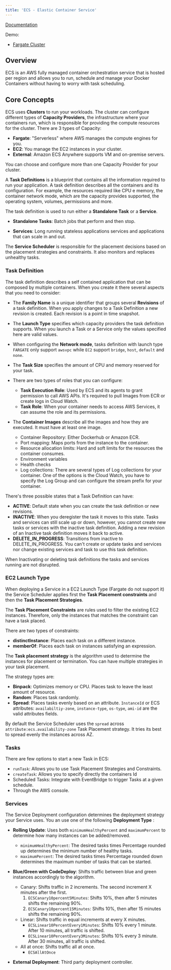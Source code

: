 ```yaml
---
title: 'ECS - Elastic Container Service'
---
```


[Documentation](https://docs.aws.amazon.com/ecs/index.html)

Demo:

- [Fargate Cluster](https://github.com/RRoggia/aws-workloads/tree/main/ecs/fargate)

## Overview

ECS is an AWS fully managed container orchestration service that is hosted per region and allows you to run, schedule and manage your Docker Containers without having to worry with task scheduling.

## Core Concepts

ECS uses **Clusters** to run your workloads. The cluster can configure different types of **Capacity Providers**, the infrastructure where your containers run, which is responsible for providing the compute resources for the cluster. There are 3 types of Capacity:

- **Fargate**: "Serverless" where AWS manages the compute engines for you.
- **EC2**: You manage the EC2 instances in your cluster.
- **External**: Amazon ECS Anywhere supports VM and on-premise servers.

You can choose and configure more than one Capacity Provider for your cluster.

A **Task Definitions** is a blueprint that contains all the information required to run your application. A task definition describes all the containers and its configuration. For example, the resources required like CPU e memory, the container network mode, which are the capacity provides supported, the operating system, volumes, permissions and more.

The task definition is used to run either a **Standalone Task** or a **Service**. 

- **Standalone Tasks**: Batch jobs that perform and then stop.

- **Services**: Long running stateless applications services and applications that can scale in and out.

The **Service Scheduler** is responsible for the placement decisions based on the placement strategies and constraints. It also monitors and replaces unhealthy tasks.

### Task Definition

The task definition describes a self contained application that can be composed by multiple containers. When you create it there several aspects that you need to consider: 

- The **Family Name** is a unique identifier that groups several **Revisions** of a task definition. When you apply changes to a Task Definition a new revision is created. Each revision is a point in time snapshot.
- The **Launch Type** specifies which capacity providers the task definition supports. When you launch a Task or a Service only the values specified here are valid values.
- When configuring the **Network mode**, tasks definition with launch type `FARGATE` only support `awsvpc` while `EC2` support `bridge`, `host`, `default`  and `none`.
- The **Task Size** specifies the amount of CPU and memory reserved for your task.
- There are two types of roles that you can configure:
  - **Task Execution Role**: Used by ECS and its agents to grant permission to call AWS APIs. It's required to pull Images from ECR or create logs in Cloud Watch.
  - **Task Role**: When your container needs to access AWS Services, it can assume the role and its permissions.

- The **Container Images** describe all the images and how they are executed. It must have at least one image.
  - Container Repository: Either Dockerhub or Amazon ECR.
  - Port mapping: Maps ports from the instance to the container.
  - Resource allocation limits: Hard and soft limits for the resources the container consumes.
  - Environment variables
  - Health checks
  - Log collections: There are several types of Log collections for your container. One of the options is the Cloud Watch, you have to specify the Log Group and can configure the stream prefix for your container.

There's three possible states that a Task Definition can have:

- **ACTIVE**: Default state when you can create the task definition or new revisions.
- **INACTIVE**: When you deregister the task it moves to this state. Tasks and services can still scale up or down, however, you cannot create new tasks or services with the inactive task definition. Adding a new revision of an Inactive task definition moves it back to active.
- **DELETE_IN_PROGRESS**: Transitions from inactive to DELETE_IN_PROGRESS. You can't create or update tasks and services nor change existing services and task to use this task definition.

When Inactivating or deleting task definitions the tasks and services running are not disrupted. 

### EC2 Launch Type

When deploying a Service in a EC2 Launch Type (Fargate do not support it) the Service Scheduler applies first the **Task Placement constraints** and then the **Task Placement Strategies**.

The **Task Placement Constraints** are rules used to filter the existing EC2 instances. Therefore, only the instances that matches the constraint can have a task placed.

There are two types of constraints:

- **distinctInstance**: Places each task on a different instance.
- **memberOf**: Places each task on instances satisfying an expression.

The **Task placement strategy** is the algorithm used to determine the instances for placement or termination. You can have multiple strategies in your task placement.

The strategy types are:

- **Binpack**: Optimizes memory or CPU. Places task to leave the least amount of resource.
- **Random**: Places task randomly.
- **Spread**: Places tasks evenly based on an attribute. `InstanceId` or ECS attributes: `availabiltiy-zone`, `instance-type`, `os-type`, `ami-id` are the valid attributes fields.

By default the Service Scheduler uses the `spread` across `attribute:ecs.availability-zone` Task Placement strategy. It tries its best to spread evenly the instances across AZ. 

### Tasks

There are few options to start a new Task in ECS:

- `runTask`: Allows you to use Task Placement Strategies and Constraints.
- `createTask`: Allows you to specify directly the containers Id
- Scheduled Tasks: Integrate with EventBridge to trigger Tasks at a given schedule.
- Through the AWS console.

### Services

The Service Deployment configuration determines the deployment strategy your Service uses. You an use one of the following **Deployment Type** :

- **Rolling Update**: Uses both `minimumHealthyPercent` and `maximumPercent` to determine how many instances can be added/removed.
  - `minimumHealthyPercent`: The desired tasks times Percentage rounded up determines the minimum number of healthy tasks.
  - `maximumPercent`: The desired tasks times Percentage rounded down determines the maximum number of tasks that can be started.

- **Blue/Green with CodeDeploy**: Shifts traffic between blue and green instances accordingly to the algorithm.
  - Canary: Shifts traffic in 2 increments. The second increment X minutes after the first.
    1. `ECSCanary10percent5Minutes`: Shifts 10%, then after 5 minutes shifts the remaining 90%.
    2. `ECSCanary10percent15Minutes`: Shifts 10%, then after 15 minutes shifts the remaining 90%.
  - Linear: Shifts traffic in equal increments at every X minutes.
    - `ECSLinear10PercentEvery1Minutes`: Shifts 10% every 1 minute. After 10 minutes, all traffic is shifted.
    - `ECSLinear10PercentEvery3Minutes`: Shifts 10% every 3 minute. After 30 minutes, all traffic is shifted.
  - All at once: Shifts traffic all at once.
    - `ECSAllAtOnce`
- **External Deployment**: Third party deployment controller.



